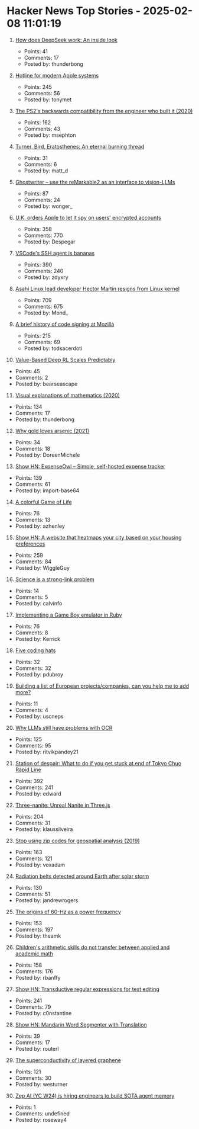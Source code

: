 # Hacker News Top Stories - 2025-02-08 11:01:19

1. [How does DeepSeek work: An inside look](https://codedoodles.substack.com/p/how-does-deepseek-work-an-in-depth)
   - Points: 41
   - Comments: 17
   - Posted by: thunderbong

2. [Hotline for modern Apple systems](https://github.com/mierau/hotline)
   - Points: 245
   - Comments: 56
   - Posted by: tonymet

3. [The PS2's backwards compatibility from the engineer who built it (2020)](https://freelansations.medium.com/the-story-of-the-ps2s-backwards-compatibility-from-the-engineer-who-built-it-ec39cf5a0353)
   - Points: 162
   - Comments: 43
   - Posted by: msephton

4. [Turner, Bird, Eratosthenes: An eternal burning thread](https://www.cambridge.org/core/journals/journal-of-functional-programming/article/turner-bird-eratosthenes-an-eternal-burning-thread/32E2EDF5D5EAEC95F13D313BC97B86F0)
   - Points: 31
   - Comments: 6
   - Posted by: matt_d

5. [Ghostwriter – use the reMarkable2 as an interface to vision-LLMs](https://github.com/awwaiid/ghostwriter)
   - Points: 87
   - Comments: 24
   - Posted by: wonger_

6. [U.K. orders Apple to let it spy on users' encrypted accounts](https://www.washingtonpost.com/technology/2025/02/07/apple-encryption-backdoor-uk/)
   - Points: 358
   - Comments: 770
   - Posted by: Despegar

7. [VSCode's SSH agent is bananas](https://fly.io/blog/vscode-ssh-wtf/)
   - Points: 390
   - Comments: 240
   - Posted by: zdyxry

8. [Asahi Linux lead developer Hector Martin resigns from Linux kernel](https://lkml.org/lkml/2025/2/7/9)
   - Points: 709
   - Comments: 675
   - Posted by: Mond_

9. [A brief history of code signing at Mozilla](https://hearsum.ca/posts/history-of-code-signing-at-mozilla/)
   - Points: 215
   - Comments: 69
   - Posted by: todsacerdoti

10. [Value-Based Deep RL Scales Predictably](https://arxiv.org/abs/2502.04327)
   - Points: 45
   - Comments: 2
   - Posted by: bearseascape

11. [Visual explanations of mathematics (2020)](https://agilescientific.com/blog/2020/2/25/visual-explanations-of-mathematics)
   - Points: 134
   - Comments: 17
   - Posted by: thunderbong

12. [Why gold loves arsenic (2021)](https://www.mining.com/why-gold-loves-arsenic/)
   - Points: 34
   - Comments: 18
   - Posted by: DoreenMichele

13. [Show HN: ExpenseOwl – Simple, self-hosted expense tracker](https://github.com/Tanq16/ExpenseOwl)
   - Points: 139
   - Comments: 61
   - Posted by: import-base64

14. [A colorful Game of Life](https://colorlife.quick.jaredforsyth.com)
   - Points: 76
   - Comments: 13
   - Posted by: azhenley

15. [Show HN: A website that heatmaps your city based on your housing preferences](https://theretowhere.com/)
   - Points: 259
   - Comments: 84
   - Posted by: WiggleGuy

16. [Science is a strong-link problem](https://www.experimental-history.com/p/repost-science-is-a-strong-link-problem)
   - Points: 14
   - Comments: 5
   - Posted by: calvinfo

17. [Implementing a Game Boy emulator in Ruby](https://sacckey.dev/posts/implementing-a-game-boy-emulator-in-ruby/)
   - Points: 76
   - Comments: 8
   - Posted by: Kerrick

18. [Five coding hats](https://dubroy.com/blog/five-coding-hats/)
   - Points: 32
   - Comments: 32
   - Posted by: pdubroy

19. [Building a list of European projects/companies, can you help me to add more?](https://github.com/uscneps/Awesome-European-Tech)
   - Points: 11
   - Comments: 4
   - Posted by: uscneps

20. [Why LLMs still have problems with OCR](https://www.runpulse.com/blog/why-llms-suck-at-ocr)
   - Points: 125
   - Comments: 95
   - Posted by: ritvikpandey21

21. [Station of despair: What to do if you get stuck at end of Tokyo Chuo Rapid Line](https://soranews24.com/2024/12/21/station-of-despair-what-to-do-if-you-get-stuck-at-the-end-of-tokyos-chuo-rapid-line/)
   - Points: 392
   - Comments: 241
   - Posted by: edward

22. [Three-nanite: Unreal Nanite in Three.js](https://github.com/AIFanatic/three-nanite)
   - Points: 204
   - Comments: 31
   - Posted by: klaussilveira

23. [Stop using zip codes for geospatial analysis (2019)](https://carto.com/blog/zip-codes-spatial-analysis)
   - Points: 163
   - Comments: 121
   - Posted by: voxadam

24. [Radiation belts detected around Earth after solar storm](https://www.sciencealert.com/mysterious-radiation-belts-detected-around-earth-after-epic-solar-storm)
   - Points: 130
   - Comments: 51
   - Posted by: jandrewrogers

25. [The origins of 60-Hz as a power frequency](https://ieeexplore.ieee.org/document/628099)
   - Points: 153
   - Comments: 197
   - Posted by: theamk

26. [Children's arithmetic skills do not transfer between applied and academic math](https://www.nature.com/articles/s41586-024-08502-w)
   - Points: 158
   - Comments: 176
   - Posted by: rbanffy

27. [Show HN: Transductive regular expressions for text editing](https://github.com/c0stya/trre)
   - Points: 241
   - Comments: 79
   - Posted by: c0nstantine

28. [Show HN: Mandarin Word Segmenter with Translation](https://mandobot.netlify.app/)
   - Points: 39
   - Comments: 17
   - Posted by: routerl

29. [The superconductivity of layered graphene](https://www.newscientist.com/article/2466930-the-superconductivity-of-layered-graphene-is-surprisingly-strange/)
   - Points: 121
   - Comments: 30
   - Posted by: westurner

30. [Zep AI (YC W24) is hiring engineers to build SOTA agent memory](https://www.ycombinator.com/companies/zep-ai/jobs/e2QxKYu-staff-engineer)
   - Points: 1
   - Comments: undefined
   - Posted by: roseway4

